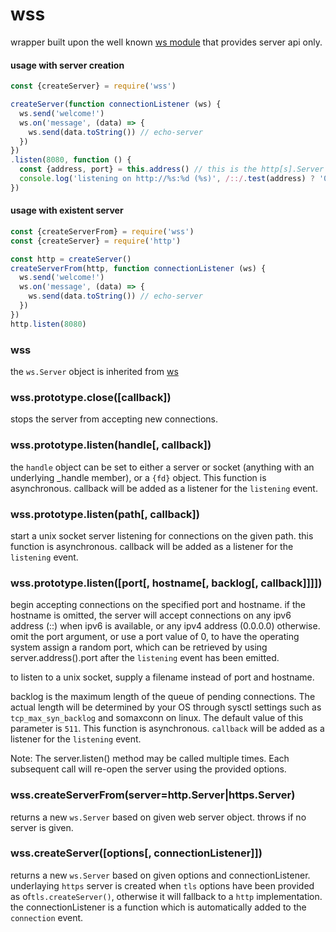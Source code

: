 # wss
wrapper built upon the well known [ws module](https://www.npmjs.org/package/ws) that provides server api only.

#### usage with server creation

```javascript
const {createServer} = require('wss')

createServer(function connectionListener (ws) {
  ws.send('welcome!')
  ws.on('message', (data) => {
    ws.send(data.toString()) // echo-server
  })
})
.listen(8080, function () {
  const {address, port} = this.address() // this is the http[s].Server
  console.log('listening on http://%s:%d (%s)', /::/.test(address) ? '0.0.0.0' : address, port)
})
```

#### usage with existent server
```javascript
const {createServerFrom} = require('wss')
const {createServer} = require('http')

const http = createServer()
createServerFrom(http, function connectionListener (ws) {
  ws.send('welcome!')
  ws.on('message', (data) => {
    ws.send(data.toString()) // echo-server
  })
})
http.listen(8080)
```

### wss
the `ws.Server` object is inherited from [ws](http://npmjs.org/ws)

### wss.prototype.close([callback])
stops the server from accepting new connections.

### wss.prototype.listen(handle[, callback])
the `handle` object can be set to either a server or socket (anything with an underlying _handle member), or a `{fd}` object. This function is asynchronous. callback will be added as a listener for the `listening` event.

### wss.prototype.listen(path[, callback])
start a unix socket server listening for connections on the given path. this function is asynchronous. callback will be added as a listener for the `listening` event.

### wss.prototype.listen([port[, hostname[, backlog[, callback]]]])
begin accepting connections on the specified port and hostname. if the hostname is omitted, the server will accept connections on any ipv6 address (::) when ipv6 is available, or any ipv4 address (0.0.0.0) otherwise. omit the port argument, or use a port value of 0, to have the operating system assign a random port, which can be retrieved by using server.address().port after the `listening` event has been emitted.

to listen to a unix socket, supply a filename instead of port and hostname.

backlog is the maximum length of the queue of pending connections. The actual length will be determined by your OS through sysctl settings such as `tcp_max_syn_backlog` and somaxconn on linux. The default value of this parameter is `511`. This function is asynchronous. `callback` will be added as a listener for the `listening` event.

Note: The server.listen() method may be called multiple times. Each subsequent call will re-open the server using the provided options.

### wss.createServerFrom(server=http.Server|https.Server)
returns a new `ws.Server` based on given web server object.
throws if no server is given.

### wss.createServer([options[, connectionListener]])
returns a new `ws.Server` based on given options and connectionListener. underlaying `https` server is created when `tls` options have been provided as of`tls.createServer()`, otherwise it will fallback to a `http` implementation. the connectionListener is a function which is automatically added to the `connection` event.
